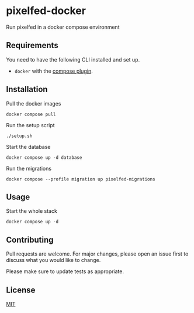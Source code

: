 # pixelfed-docker

Run pixelfed in a docker compose environment

## Requirements

You need to have the following CLI installed and set up.

- `docker` with the [compose plugin](https://docs.docker.com/compose/install/linux/).

## Installation

Pull the docker images
```shell
docker compose pull
```

Run the setup script
```shell
./setup.sh
```

Start the database
```shell
docker compose up -d database
```

Run the migrations
```shell
docker compose --profile migration up pixelfed-migrations
```

## Usage

Start the whole stack

```shell
docker compose up -d
```

## Contributing

Pull requests are welcome. For major changes, please open an issue first
to discuss what you would like to change.

Please make sure to update tests as appropriate.

## License

[MIT](https://choosealicense.com/licenses/mit/)
